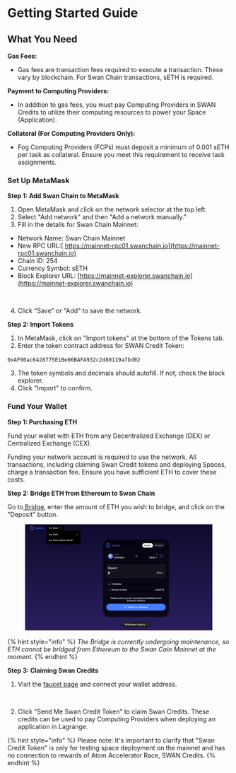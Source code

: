 # Getting Started Guide

## What You Need

**Gas Fees:**

* Gas fees are transaction fees required to execute a transaction. These vary by blockchain. For Swan Chain transactions, sETH is required.

**Payment to Computing Providers:**

* In addition to gas fees, you must pay Computing Providers in SWAN Credits to utilize their computing resources to power your Space (Application).

**Collateral (For Computing Providers Only):**

* Fog Computing Providers (FCPs) must deposit a minimum of 0.001 sETH per task as collateral. Ensure you meet this requirement to receive task assignments.

### Set Up MetaMask

**Step 1: Add Swan Chain to MetaMask**

1. Open MetaMask and click on the network selector at the top left.
2. Select "Add network" and then "Add a network manually."
3. Fill in the details for Swan Chain Mainnet:

* Network Name: Swan Chain Mainnet
* New RPC URL:[ https://mainnet-rpc01.swanchain.io](https://mainnet-rpc01.swanchain.io)
* Chain ID: 254
* Currency Symbol: sETH
* Block Explorer URL: [https://mainnet-explorer.swanchain.io](https://mainnet-explorer.swanchain.io)

<figure><img src="https://lh7-us.googleusercontent.com/docsz/AD_4nXcqP5AL9QXr18ymM644YJywG-0b3Q1x9pSSrmoKOriyfgAzPRpRcVGs6OPG54lrYmd-MfhJz9hYZ8VRRM6DoRHIZ96J-RKw4ZgYb26cqjCk5zGsnkFnzhMtoPPS3dUatOhNhDtWbE8cyK94Vp-NCHEXf7_x?key=PP4_jHREiRWUOtX6TLIS5g" alt=""><figcaption></figcaption></figure>

4. Click "Save" or "Add" to save the network.

**Step 2: Import Tokens**

1. In MetaMask, click on "Import tokens" at the bottom of the Tokens tab.
2. Enter the token contract address for SWAN Credit Token:

`0xAF90ac6428775E1Be06BAFA932c2d80119a7bd02`

3. The token symbols and decimals should autofill. If not, check the block explorer.
4. Click "Import" to confirm.

### Fund Your Wallet

**Step 1: Purchasing ETH**

Fund your wallet with ETH from any Decentralized Exchange (DEX) or Centralized Exchange (CEX).&#x20;

Funding your network account is required to use the network. All transactions, including claiming Swan Credit tokens and deploying Spaces, charge a transaction fee. Ensure you have sufficient ETH to cover these costs.

**Step 2: Bridge ETH from Ethereum to Swan Chain**

Go to[ Bridge](https://bridge.swanchain.io/), enter the amount of ETH you wish to bridge, and click on the "Deposit" button.

<figure><img src="../.gitbook/assets/image.png" alt=""><figcaption></figcaption></figure>

{% hint style="info" %}
_The Bridge is currently undergoing maintenance, so ETH cannot be bridged from Ethereum to the Swan Cain Mainnet at the moment._
{% endhint %}

**Step 3: Claiming Swan Credits**

1. Visit the [faucet page](https://faucet.swanchain.io/) and connect your wallet address.

<figure><img src="https://lh7-us.googleusercontent.com/docsz/AD_4nXfCUdtwVfvRsRfCyjt-OCtNzQk2PjbBKacqZ46Xgu0JhzearM7u_HkRWZcAs7YRQcK7m4avS_mlQDsnsuq1FKadeAuKuusBKZ3n_bcmPNk8e4lAA6m-kWy-o2eteamQd4TPcdZvAELsDqiBLu1e_yobUWY?key=PP4_jHREiRWUOtX6TLIS5g" alt=""><figcaption></figcaption></figure>

2. Click "Send Me Swan Credit Token" to claim Swan Credits. These credits can be used to pay Computing Providers when deploying an application in Lagrange.

{% hint style="info" %}
Please note: It's important to clarify that "Swan Credit Token" is only for testing space deployment on the mainnet and has no connection to rewards of Atom Accelerator Race, SWAN Credits.
{% endhint %}
